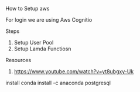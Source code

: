 How to Setup aws

For login we are using Aws Cognitio

Steps
1. Setup User Pool
2. Setup Lamda Functiosn

Resources
1. https://www.youtube.com/watch?v=yt8ubgxy-Uk

install 
conda install -c anaconda postgresql
